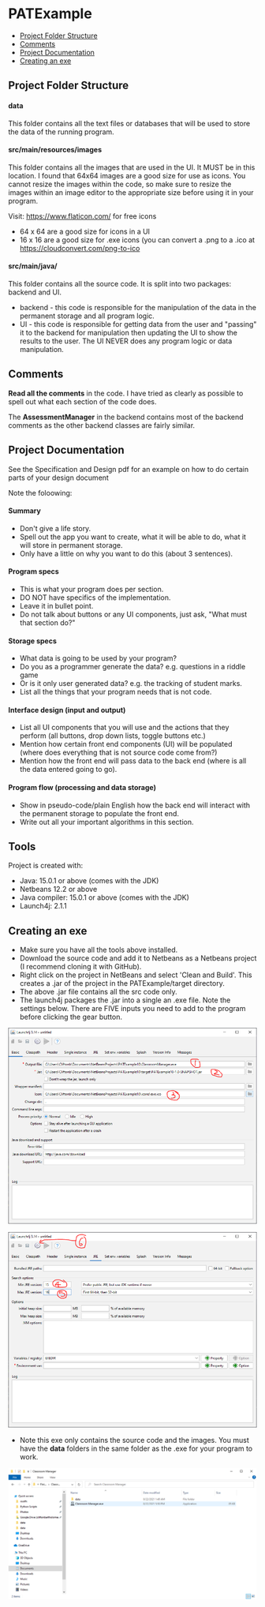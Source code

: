 # PATExample

* [Project Folder Structure](#project-folder-structure)
* [Comments](#comments)
* [Project Documentation](#project-documentation)
* [Creating an exe](#creating-an-exe)


## Project Folder Structure
#### data
This folder contains all the text files or databases that will be used to store the data of the running program.

#### src/main/resources/images
This folder contains all the images that are used in the UI. It MUST be in this location. I found that 64x64 images are a good size for use as icons. You cannot resize the images within the code, so make sure to resize the images within an image editor to the appropriate size before using it in your program.

Visit: https://www.flaticon.com/ for free icons
* 64 x 64 are a good size for icons in a UI
* 16 x 16 are a good size for .exe icons (you can convert a .png to a .ico at https://cloudconvert.com/png-to-ico


#### src/main/java/
This folder contains all the source code. It is split into two packages: backend and UI. 
* backend - this code is responsible for the manipulation of the data in the permanent storage and all program logic.
* UI - this code is responsible for getting data from the user and "passing" it to the backend for manipulation then updating the UI to show the results to the user. The UI NEVER does any program logic or data manipulation.

## Comments
**Read all the comments** in the code. I have tried as clearly as possible to spell out what each section of the code does.

The **AssessmentManager** in the backend contains most of the backend comments as the other backend classes are fairly similar.

## Project Documentation
See the Specification and Design pdf for an example on how to do certain parts of your design document

Note the foloowing:
#### Summary
* Don't give a life story. 
* Spell out the app you want to create, what it will be able to do, what it will store in permanent storage.
* Only have a little on why you want to do this (about 3 sentences).

#### Program specs
* This is what your program does per section.
* DO NOT have specifics of the implementation. 
* Leave it in bullet point. 
* Do not talk about buttons or any UI components, just ask, "What must that section do?" 

#### Storage specs
* What data is going to be used by your program? 
* Do you as a programmer generate the data? e.g. questions in a riddle game 
* Or is it only user generated data? e.g. the tracking of student marks.
* List all the things that your program needs that is not code.

#### Interface design (input and output)
* List all UI components that you will use and the actions that they perform (all buttons, drop down lists, toggle buttons etc.)
* Mention how certain front end components (UI) will be populated (where does everything that is not source code come from?)
* Mention how the front end will pass data to the back end (where is all the data entered going to go). 

#### Program flow (processing and data storage)
* Show in pseudo-code/plain English how the back end will interact with the permanent storage to populate the front end.
* Write out all your important algorithms in this section.

## Tools
Project is created with:
* Java: 15.0.1 or above (comes with the JDK)
* Netbeans 12.2 or above
* Java compiler: 15.0.1 or above (comes with the JDK)
* Launch4j: 2.1.1

## Creating an exe
* Make sure you have all the tools above installed.
* Download the source code and add it to Netbeans as a Netbeans project (I recommend cloning it with GitHub).
* Right click on the project in NetBeans and select 'Clean and Build'. This creates a .jar of the project in the PATExample/target directory.
* The above .jar file contains all the src code only.
* The launch4j packages the .jar into a single an .exe file. Note the settings below. There are FIVE inputs you need to add to the program before clicking the gear button.

![Screenshot](Capture1.PNG)

![Screenshot](Capture2.PNG)

* Note this exe only contains the source code and the images. You must have the **data** folders in the same folder as the .exe for your program to work.

![Screenshot](Capture3.PNG)
